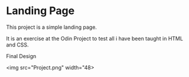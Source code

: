 # Landing Page

This project is a simple landing page. 

It is an exercise at the Odin Project to test all i have been taught in HTML and CSS.

Final Design

<img src="Project.png" width="48>
